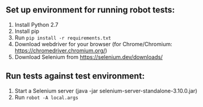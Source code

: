 Set up environment for running robot tests:
-------------------------------------------
1. Install Python 2.7
2. Install pip
3. Run `pip install -r requirements.txt`
4. Download webdriver for your browser (for Chrome/Chromium: https://chromedriver.chromium.org/) 
5. Download Selenium from https://selenium.dev/downloads/

Run tests against test environment:
--------------------------------------
1. Start a Selenium server (java -jar selenium-server-standalone-3.10.0.jar)
2. Run `robot -A local.args`
